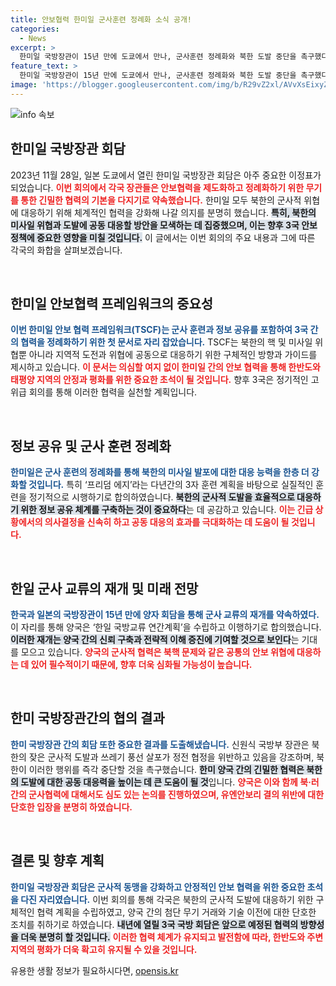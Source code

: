 ```yaml
---
title: 안보협력 한미일 군사훈련 정례화 소식 공개!
categories:
  - News
excerpt: >
  한미일 국방장관이 15년 만에 도쿄에서 만나, 군사훈련 정례화와 북한 도발 중단을 촉구했다. 새로운 협력각서를 통해 안보 협력이 강화되며, 역내 평화의 기반을 마련하는 중요한 발걸음이 될 전망이다!
feature_text: >
  한미일 국방장관이 15년 만에 도쿄에서 만나, 군사훈련 정례화와 북한 도발 중단을 촉구했다. 새로운 협력각서를 통해 안보 협력이 강화되며, 역내 평화의 기반을 마련하는 중요한 발걸음이 될 전망이다!
image: 'https://blogger.googleusercontent.com/img/b/R29vZ2xl/AVvXsEixyZcFfHzMRdzZMjFBmAUKJYCLCGyLL1o632UiGVXcaFdKo_bkvkuCioo0uUKlGfBVcT3P84aROyZIXSBEx3Aw5nCQ3pTgDom1WDC4m8eifvWiAmWEEVb4x6G_l8C0QH225ldMjyaFvpxGEBGNO37VmDTDMHGhJPq73UglMfDca1-0aw/s1600/blogspot.png'
---
```


<p><img src="https://blogger.googleusercontent.com/img/b/R29vZ2xl/AVvXsEixyZcFfHzMRdzZMjFBmAUKJYCLCGyLL1o632UiGVXcaFdKo_bkvkuCioo0uUKlGfBVcT3P84aROyZIXSBEx3Aw5nCQ3pTgDom1WDC4m8eifvWiAmWEEVb4x6G_l8C0QH225ldMjyaFvpxGEBGNO37VmDTDMHGhJPq73UglMfDca1-0aw/s1600/blogspot.png" alt="info 속보" /></p>

<h2 data-ke-size="size26">한미일 국방장관 회담</h2>

<p data-ke-size="size16">2023년 11월 28일, 일본 도쿄에서 열린 한미일 국방장관 회담은 아주 중요한 이정표가 되었습니다. <b><span style="color: #ee2323;">이번 회의에서 각국 장관들은 안보협력을 제도화하고 정례화하기 위한 무기를 통한 긴밀한 협력의 기본을 다지기로 약속했습니다.</span></b> 한미일 모두 북한의 군사적 위협에 대응하기 위해 체계적인 협력을 강화해 나갈 의지를 분명히 했습니다. <b><span style="background-color: #21538527;">특히, 북한의 미사일 위협과 도발에 공동 대응할 방안을 모색하는 데 집중했으며, 이는 향후 3국 안보 정책에 중요한 영향을 미칠 것입니다.</span></b> 이 글에서는 이번 회의의 주요 내용과 그에 따른 각국의 화합을 살펴보겠습니다.</p>

<p data-ke-size="size16">&nbsp;</p>

<h2 data-ke-size="size26">한미일 안보협력 프레임워크의 중요성</h2>

<p data-ke-size="size16"><b><span style="color: #1a5490;">이번 한미일 안보 협력 프레임워크(TSCF)는 군사 훈련과 정보 공유를 포함하여 3국 간의 협력을 정례화하기 위한 첫 문서로 자리 잡았습니다.</span></b>  TSCF는 북한의 핵 및 미사일 위협뿐 아니라 지역적 도전과 위협에 공동으로 대응하기 위한 구체적인 방향과 가이드를 제시하고 있습니다. <b><span style="color: #ee2323;">이 문서는 의심할 여지 없이 한미일 간의 안보 협력을 통해 한반도와 태평양 지역의 안정과 평화를 위한 중요한 초석이 될 것입니다.</span></b> 향후 3국은 정기적인 고위급 회의를 통해 이러한 협력을 실천할 계획입니다.</p>

<p data-ke-size="size16">&nbsp;</p>

<h2 data-ke-size="size26">정보 공유 및 군사 훈련 정례화</h2>

<p data-ke-size="size16"><b><span style="color: #1a5490;">한미일은 군사 훈련의 정례화를 통해 북한의 미사일 발포에 대한 대응 능력을 한층 더 강화할 것입니다.</span></b> 특히 ‘프리덤 에지’라는 다년간의 3자 훈련 계획을 바탕으로 실질적인 훈련을 정기적으로 시행하기로 합의하였습니다. <b><span style="background-color: #21538527;">북한의 군사적 도발을 효율적으로 대응하기 위한 정보 공유 체계를 구축하는 것이 중요하다</span></b>는 데 공감하고 있습니다. <b><span style="color: #ee2323;">이는 긴급 상황에서의 의사결정을 신속히 하고 공동 대응의 효과를 극대화하는 데 도움이 될 것입니다.</span></b></p>

<p data-ke-size="size16">&nbsp;</p>

<h2 data-ke-size="size26">한일 군사 교류의 재개 및 미래 전망</h2>

<p data-ke-size="size16"><b><span style="color: #1a5490;">한국과 일본의 국방장관이 15년 만에 양자 회담을 통해 군사 교류의 재개를 약속하였다.</span></b> 이 자리를 통해 양국은 ‘한일 국방교류 연간계획’을 수립하고 이행하기로 합의했습니다. <b><span style="background-color: #21538527;">이러한 재개는 양국 간의 신뢰 구축과 전략적 이해 증진에 기여할 것으로 보인다</span></b>는 기대를 모으고 있습니다. <b><span style="color: #ee2323;">양국의 군사적 협력은 북핵 문제와 같은 공통의 안보 위협에 대응하는 데 있어 필수적이기 때문에, 향후 더욱 심화될 가능성이 높습니다.</span></b></p>

<p data-ke-size="size16">&nbsp;</p>

<h2 data-ke-size="size26">한미 국방장관간의 협의 결과</h2>

<p data-ke-size="size16"><b><span style="color: #1a5490;">한미 국방장관 간의 회담 또한 중요한 결과를 도출해냈습니다.</span></b> 신원식 국방부 장관은 북한의 잦은 군사적 도발과 쓰레기 풍선 살포가 정전 협정을 위반하고 있음을 강조하며, 북한이 이러한 행위를 즉각 중단할 것을 촉구했습니다. <b><span style="background-color: #21538527;">한미 양국 간의 긴밀한 협력은 북한의 도발에 대한 공동 대응력을 높이는 데 큰 도움이 될 것</span></b>입니다. <b><span style="color: #ee2323;">양국은 이와 함께 북·러 간의 군사협력에 대해서도 심도 있는 논의를 진행하였으며, 유엔안보리 결의 위반에 대한 단호한 입장을 분명히 하였습니다.</span></b></p>

<p data-ke-size="size16">&nbsp;</p>

<h2 data-ke-size="size26">결론 및 향후 계획</h2>

<p data-ke-size="size16"><b><span style="color: #1a5490;">한미일 국방장관 회담은 군사적 동맹을 강화하고 안정적인 안보 협력을 위한 중요한 초석을 다진 자리였습니다.</span></b> 이번 회의를 통해 각국은 북한의 군사적 도발에 대응하기 위한 구체적인 협력 계획을 수립하였고, 양국 간의 첨단 무기 거래와 기술 이전에 대한 단호한 조치를 취하기로 하였습니다. <b><span style="background-color: #21538527;">내년에 열릴 3국 국방 회담은 앞으로 예정된 협력의 방향성을 더욱 분명히 할 것입니다.</span></b> <b><span style="color: #ee2323;">이러한 협력 체계가 유지되고 발전함에 따라, 한반도와 주변 지역의 평화가 더욱 확고히 유지될 수 있을 것입니다.</span></b></p>
유용한 생활 정보가 필요하시다면, <a href="https://opensis.kr" rel="dofollow">opensis.kr</a>


